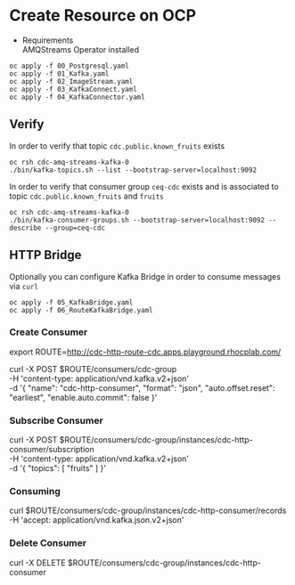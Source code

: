 # Create Resource on OCP
- Requirements   
AMQStreams Operator installed

```
oc apply -f 00_Postgresql.yaml
oc apply -f 01_Kafka.yaml
oc apply -f 02_ImageStream.yaml
oc apply -f 03_KafkaConnect.yaml
oc apply -f 04_KafkaConnector.yaml
```

## Verify
In order to verify that topic `cdc.public.known_fruits` exists
```
oc rsh cdc-amq-streams-kafka-0 
./bin/kafka-topics.sh --list --bootstrap-server=localhost:9092
```
In order to verify that consumer group `ceq-cdc` exists and is associated to topic `cdc.public.known_fruits` and `fruits`
```
oc rsh cdc-amq-streams-kafka-0 
./bin/kafka-consumer-groups.sh --bootstrap-server=localhost:9092 --describe --group=ceq-cdc
```



## HTTP Bridge
Optionally you can configure Kafka Bridge in order to consume messages via `curl`
```
oc apply -f 05_KafkaBridge.yaml
oc apply -f 06_RouteKafkaBridge.yaml
```

### Create Consumer
export ROUTE=http://cdc-http-route-cdc.apps.playground.rhocplab.com/

curl -X POST $ROUTE/consumers/cdc-group \
  -H 'content-type: application/vnd.kafka.v2+json' \
  -d '{
    "name": "cdc-http-consumer",
    "format": "json",
    "auto.offset.reset": "earliest",
    "enable.auto.commit": false
  }'


### Subscribe Consumer
curl -X POST $ROUTE/consumers/cdc-group/instances/cdc-http-consumer/subscription \
  -H 'content-type: application/vnd.kafka.v2+json' \
  -d '{
    "topics": [
        "fruits"
    ]
}'

### Consuming
curl $ROUTE/consumers/cdc-group/instances/cdc-http-consumer/records \
  -H 'accept: application/vnd.kafka.json.v2+json'

### Delete Consumer
curl -X DELETE $ROUTE/consumers/cdc-group/instances/cdc-http-consumer